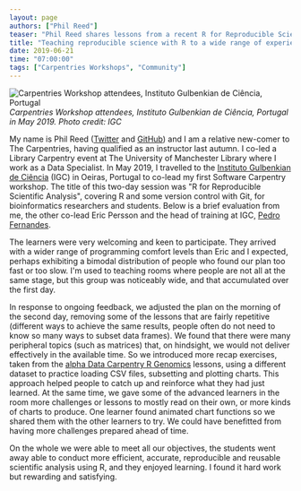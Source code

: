 ```yaml
---
layout: page
authors: ["Phil Reed"]
teaser: "Phil Reed shares lessons from a recent R for Reproducible Scientific Analysis workshop"
title: "Teaching reproducible science with R to a wide range of experience levels"
date: 2019-06-21
time: "07:00:00"
tags: ["Carpentries Workshops", "Community"]
---
```


![Carpentries Workshop attendees, Instituto Gulbenkian de Ciência, Portugal](/blog/2019/06/igc-group.jpg)
_Carpentries Workshop attendees, Instituto Gulbenkian de Ciência, Portugal in May 2019. Photo credit: IGC_

My name is Phil Reed ([Twitter](https://twitter.com/philreeddata) and [GitHub](https://github.com/philreeddata)) and I am a relative new-comer to The Carpentries, having qualified as an instructor last autumn. I co-led a Library Carpentry event at The University of Manchester Library where I work as a Data Specialist. In May 2019, I travelled to the [Instituto Gulbenkian de Ciência](http://www.igc.gulbenkian.pt) (IGC) in Oeiras, Portugal to co-lead my first Software Carpentry workshop.  The title of this two-day session was "R for Reproducible Scientific Analysis", covering R and some version control with Git, for bioinformatics researchers and students. Below is a brief evaluation from me, the other co-lead Eric Persson and the head of training at IGC, [Pedro Fernandes](https://www.google.com/url?q=https://www.linkedin.com/in/pedrofernandesbioinformatics/&sa=D&ust=1561083644471000&usg=AFQjCNGgXfgqcKpfKEaLNUrAWrLOruvt5g).

The learners were very welcoming and keen to participate. They arrived with a wider range of programming comfort levels than Eric and I expected, perhaps exhibiting a bimodal distribution of people who found our plan too fast or too slow. I'm used to teaching rooms where people are not all at the same stage, but this group was noticeably wide, and that accumulated over the first day.

In response to ongoing feedback, we adjusted the plan on the morning of the second day, removing some of the lessons that are fairly repetitive (different ways to achieve the same results, people often do not need to know so many ways to subset data frames). We found that there were many peripheral topics (such as matrices) that, on hindsight, we would not deliver effectively in the available time. So we introduced more recap exercises, taken from the [alpha Data Carpentry R Genomics](http://datacarpentry.org/R-genomics/) lessons, using a different dataset to practice loading CSV files, subsetting and plotting charts. This approach helped people to catch up and reinforce what they had just learned. At the same time, we gave some of the advanced learners in the room more challenges or lessons to mostly read on their own, or more kinds of charts to produce. One learner found animated chart functions so we shared them with the other learners to try. We could have benefitted from having more challenges prepared ahead of time. 

On the whole we were able to meet all our objectives, the students went away able to conduct more efficient, accurate, reproducible and reusable scientific analysis using R, and they enjoyed learning. I found it hard work but rewarding and satisfying.
